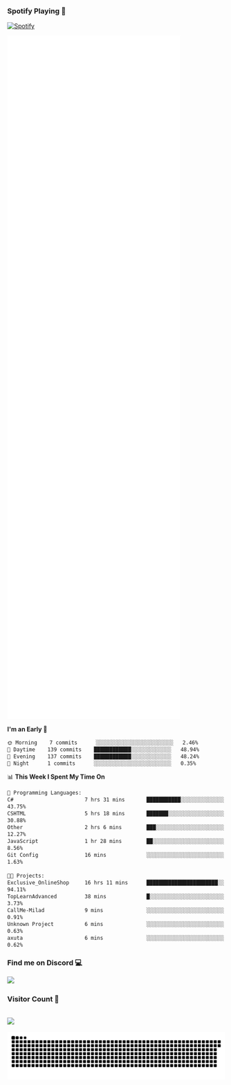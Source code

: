 ### Spotify Playing 🎵
[![Spotify](https://spotify-livestats-callme-milad.vercel.app/api/spotify)](https://open.spotify.com/user/314mrt6dxn5cqoxklh3thbwlr6by)

<img align="center" src="/github-metrics.svg" alt="Metrics" width="400">

<!--START_SECTION:waka-->
**I'm an Early 🐤** 

```text
🌞 Morning    7 commits      ░░░░░░░░░░░░░░░░░░░░░░░░░   2.46% 
🌆 Daytime    139 commits    ████████████░░░░░░░░░░░░░   48.94% 
🌃 Evening    137 commits    ████████████░░░░░░░░░░░░░   48.24% 
🌙 Night      1 commits      ░░░░░░░░░░░░░░░░░░░░░░░░░   0.35%

```


📊 **This Week I Spent My Time On** 

```text
💬 Programming Languages: 
C#                       7 hrs 31 mins       ███████████░░░░░░░░░░░░░░   43.75% 
CSHTML                   5 hrs 18 mins       ███████░░░░░░░░░░░░░░░░░░   30.88% 
Other                    2 hrs 6 mins        ███░░░░░░░░░░░░░░░░░░░░░░   12.27% 
JavaScript               1 hr 28 mins        ██░░░░░░░░░░░░░░░░░░░░░░░   8.56% 
Git Config               16 mins             ░░░░░░░░░░░░░░░░░░░░░░░░░   1.63%

🐱‍💻 Projects: 
Exclusive_OnlineShop     16 hrs 11 mins      ███████████████████████░░   94.11% 
TopLearnAdvanced         38 mins             █░░░░░░░░░░░░░░░░░░░░░░░░   3.73% 
CallMe-Milad             9 mins              ░░░░░░░░░░░░░░░░░░░░░░░░░   0.91% 
Unknown Project          6 mins              ░░░░░░░░░░░░░░░░░░░░░░░░░   0.63% 
axuta                    6 mins              ░░░░░░░░░░░░░░░░░░░░░░░░░   0.62%

```


<!--END_SECTION:waka-->

### Find me on Discord 💻
<a href="https://discord.gg/pQVcABAxAy" rel="nofollow"> 
  <img src="https://discord.c99.nl/widget/theme-3/977957889358573609.png" data-canonical-src="https://discord.c99.nl/widget/theme-3/977957889358573609.png" style="max-width: 100%;"></a>

### Visitor Count 🔢
<p align="left"> 
  <br>
  <img src="https://profile-counter.glitch.me/callme-devil/count.svg" />
</p>

<img src="https://github.com/callme-devil/callme-devil/blob/output/github-contribution-grid-snake.svg" alt="snake" style="max-width: 100%;">
